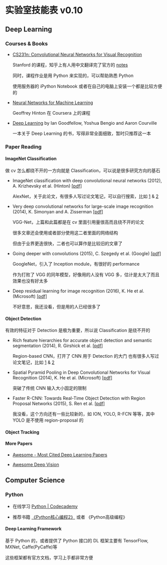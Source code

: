# 实验室技能表 v0.10

## Deep Learning

### Courses & Books

- [CS231n: Convolutional Neural Networks for Visual Recognition](http://cs231n.stanford.edu/)

  Stanford 的课程，知乎上有人用中文翻译完了官方的
  [notes](https://zhuanlan.zhihu.com/p/21930884?refer=intelligentunit)

  同时，课程作业是用 Python 来实现的，可以帮助熟悉 Python

  使用服务器的 iPython Notebook 或者在自己的电脑上安装一个都是比较方便的

- [Neural Networks for Machine Learning](https://www.coursera.org/learn/neural-networks)

  Geoffrey Hinton 在 Coursera 上的课程

- [Deep Learning](http://www.deeplearningbook.org/)
  by Ian Goodfellow, Yoshua Bengio and Aaron Courville

  一本关于 Deep Learning 的书，写得非常全面细致，暂时只推荐这一本

### Paper Reading

#### ImageNet Classification

做 cv 怎么都绕不开的一方向就是 Classification，可以说是很多研究方向的基石

- ImageNet classification with deep convolutional neural networks
  (2012), A. Krizhevsky et al. (Hinton)
  [[pdf]](http://papers.nips.cc/paper/4824-imagenet-classification-with-deep-convolutional-neural-networks.pdf)

  AlexNet，关于此论文，有很多人写过论文笔记，可以自行搜索，比如
  [1](http://www.gageet.com/2014/09140.php) & [2](http://zhangliliang.com/2014/07/01/paper-note-alexnet-nips2012/)

- Very deep convolutional networks for large-scale image recognition
  (2014), K. Simonyan and A. Zisserman
  [[pdf]](https://arxiv.org/pdf/1409.1556.pdf)

  VGG-Net，上篇和此篇都是在 cv 里面引用量很高而且绕不开的论文

  很多文章还会使用或者部分使用这二者里面的网络结构

  但由于业界更迭很快，二者也可以算作是比较旧的文章了

- Going deeper with convolutions (2015), C. Szegedy et al. (Google)
  [[pdf]](http://www.cv-foundation.org/openaccess/content_cvpr_2015/papers/Szegedy_Going_Deeper_With_2015_CVPR_paper.pdf)

  GoogleNet，引入了 Inception module，有很好的 performance

  作为打败了 VGG 的同年模型，好像用的人没有 VGG 多，估计是太大了而且效果也没有好太多

- Deep residual learning for image recognition (2016), K. He et al. (Microsoft)
  [[pdf]](https://arxiv.org/pdf/1512.03385.pdf)

  不好意思，我还没看，但是用的人已经很多了

#### Object Detection

有效的特征对于 Detection 是极为重要，所以说 Classification 是绕不开的

- Rich feature hierarchies for accurate object detection and semantic segmentation
  (2014), R. Girshick et al.
  [[pdf]](http://www.cv-foundation.org/openaccess/content_cvpr_2014/papers/Girshick_Rich_Feature_Hierarchies_2014_CVPR_paper.pdf)

  Region-based CNN，打开了 CNN 用于 Detection 的大门
  也有很多人写过论文笔记，比如
  [1](http://zhangliliang.com/2014/07/23/paper-note-rcnn/) &
  [2](https://zhuanlan.zhihu.com/p/22287237?refer=startdl)

- Spatial Pyramid Pooling in Deep Convolutional Networks for Visual Recognition
  (2014),  K. He et al. (Microsoft)
  [[pdf]](https://arxiv.org/pdf/1406.4729v2.pdf)

  突破了传统 CNN 输入大小固定的限制

- Faster R-CNN: Towards Real-Time Object Detection with Region Proposal Networks
  (2015), S. Ren et al.
  [[pdf]](http://papers.nips.cc/paper/5638-faster-r-cnn-towards-real-time-object-detection-with-region-proposal-networks.pdf)

  我没看，这个方向还有一些比较新的，如 ION, YOLO, R-FCN 等等，其中 YOLO 是不使用 region-proposal 的

#### Object Tracking

#### More Papers

- [Awesome - Most Cited Deep Learning Papers](https://github.com/terryum/awesome-deep-learning-papers)

- [Awesome Deep Vision](https://github.com/kjw0612/awesome-deep-vision)

## Computer Science

### Python

- 在线学习 [Python | Codecademy](https://www.codecademy.com/learn/python)

- 推荐书籍
  [《Python核心编程2》](https://www.gitbook.com/book/wizardforcel/core-python-2e/details)
  或者 《Python高级编程》

#### Deep Learning Framework

基于 Python 的，或者提供了 Python 接口的 DL 框架主要有 TensorFlow, MXNet, Caffe(PyCaffe)等

这些框架都有官方文档，学习上手都非常方便
